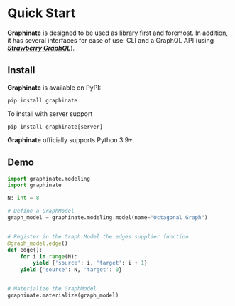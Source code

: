 # Quick Start

**Graphinate** is designed to be used as library first and foremost. In addition, it has several interfaces for ease of
use: CLI and a GraphQL API (using [**_Strawberry GraphQL_**](https://strawberry.rocks/)).

## Install

**Graphinate** is available on PyPI:

```shell
pip install graphinate
```

To install with server support

```shell
pip install graphinate[server]
```

**Graphinate** officially supports Python 3.9+.

## Demo

```python title="Octagonal Graph"
import graphinate.modeling
import graphinate

N: int = 8

# Define a GraphModel
graph_model = graphinate.modeling.model(name="Octagonal Graph")


# Register in the Graph Model the edges supplier function
@graph_model.edge()
def edge():
    for i in range(N):
        yield {'source': i, 'target': i + 1}
    yield {'source': N, 'target': 0}


# Materialize the GraphModel
graphinate.materialize(graph_model)
```